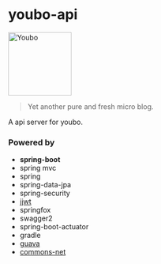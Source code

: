 # youbo-api

<img src="https://github.com/happylrd/youbo-cms/blob/master/kiri/src/common/image/logo.png" width="128" style="max-width:100%;" alt="Youbo">

> Yet another pure and fresh micro blog.

A api server for youbo.

### Powered by

- **spring-boot**
- spring mvc
- spring
- spring-data-jpa
- spring-security
- [jjwt](https://github.com/jwtk/jjwt)
- springfox
- swagger2
- spring-boot-actuator
- gradle
- [guava](https://github.com/google/guava)
- [commons-net](http://commons.apache.org/proper/commons-net/)
